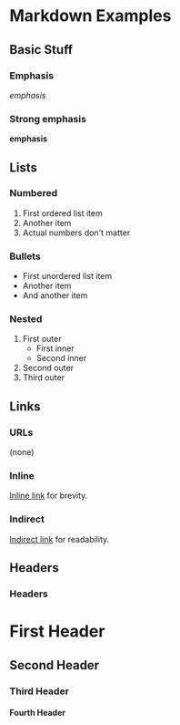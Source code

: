 # Markdown Examples

## Basic Stuff

### Emphasis

*emphasis*

### Strong emphasis

**emphasis**

## Lists

### Numbered

1. First ordered list item
1. Another item
1. Actual numbers don't matter

### Bullets

* First unordered list item
* Another item
* And another item

### Nested

1. First outer
   * First inner
   * Second inner
2. Second outer
3. Third outer

## Links

### URLs

<!-- note: Markdown doesn't auto-link URLs. -->

(none)

### Inline

[Inline link](http://python.org)
for brevity.

### Indirect

[Indirect link][indirect]
for readability.

[indirect]: http://python.org


## Headers

### Headers

<!-- parse-headers-off -->

# First Header

## Second Header

### Third Header

#### Fourth Header

<!-- parse-headers-on -->
